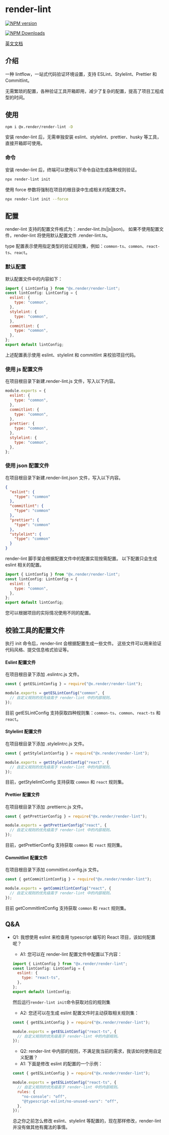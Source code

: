# render-lint

<p>
<a href="https://www.npmjs.com/package/@x.render/render-lint" target="__blank"><img src="https://img.shields.io/npm/v/@x.render/render-lint" alt="NPM version"></a>

<a href="https://www.npmjs.com/package/@x.render/render-lint" target="__blank"><img src="https://img.shields.io/npm/dm/%40x.render%2Frender-lint" alt="NPM Downloads" /></a>

</p>

[英文文档](./README.md)

## 介绍

一种 lintflow，一站式代码验证环境设置，支持 ESLint、Stylelint、Prettier 和 Commitlint。

无需繁琐的配置，各种验证工具开箱即用，减少了复杂的配置，提高了项目工程成型的时间。

## 使用

```sh
npm i @x.render/render-lint -D
```

安装 render-lint 后，无需单独安装 eslint、stylelint、prettier、husky 等工具，直接开箱即可使用。

### 命令

安装 render-lint 后，终端可以使用以下命令自动生成各种规则验证。

```sh
npx render-lint init
```

使用 force 参数将强制在项目的根目录中生成相关的配置文件。

```sh
npx render-lint init --force
```

## 配置

render-lint 支持的配置文件格式为：.render-lint.(ts|js|json)。 如果不使用配置文件，render-lint 将使用默认配置文件 .render-lint.ts。

type 配置表示使用指定类型的验证规则集，例如：`common-ts`、`common`、`react-ts`、`react`。

### 默认配置

默认配置文件中的内容如下：

```javascript
import { LintConfig } from "@x.render/render-lint";
const lintConfig: LintConfig = {
  eslint: {
    type: "common",
  },
  stylelint: {
    type: "common",
  },
  commitlint: {
    type: "common",
  },
};
export default lintConfig;
```

上述配置表示使用 eslint、stylelint 和 commitlint 来校验项目代码。

### 使用 js 配置文件

在项目根目录下新建.render-lint.js 文件，写入以下内容。

```javascript
module.exports = {
  eslint: {
    type: "common",
  },
  commitlint: {
    type: "common",
  },
  prettier: {
    type: "common",
  },
  stylelint: {
    type: "common",
  },
};
```

### 使用 json 配置文件

在项目根目录下新建.render-lint.json 文件，写入以下内容。

```json
{
  "eslint": {
    "type": "common"
  },
  "commitlint": {
    "type": "common"
  },
  "prettier": {
    "type": "common"
  },
  "stylelint": {
    "type": "common"
  }
}
```

render-lint 脚手架会根据配置文件中的配置实现按需配置。 以下配置只会生成 eslint 相关的配置。

```javascript
import { LintConfig } from "@x.render/render-lint";
const lintConfig: LintConfig = {
  eslint: {
    type: "common",
  },
};
export default lintConfig;
```

您可以根据项目的实际情况使用不同的配置。

## 校验工具的配置文件

执行 init 命令后，render-lint 会根据配置生成一些文件。 这些文件可以用来验证代码风格、提交信息格式验证等。

#### Eslint 配置文件

在项目根目录下添加 .eslintrc.js 文件。

```javascript
const { getESLintConfig } = require("@x.render/render-lint");

module.exports = getESLintConfig("common", {
  // 自定义规则的优先级高于 render-lint 中的内部规则。
});
```

目前 getESLintConfig 支持获取四种规则集：`common-ts`、`common`、`react-ts` 和 `react`。

#### Stylelint 配置文件

在项目根目录下添加 .stylelintrc.js 文件。

```javascript
const { getStylelintConfig } = require("@x.render/render-lint");

module.exports = getStylelintConfig("react", {
  // 自定义规则的优先级高于 render-lint 中的内部规则。
});
```

目前，getStylelintConfig 支持获取 `common` 和 `react` 规则集。

#### Prettier 配置文件

在项目根目录下添加 .prettierrc.js 文件。

```javascript
const { getPrettierConfig } = require("@x.render/render-lint");

module.exports = getPrettierConfig("react", {
  // 自定义规则的优先级高于 render-lint 中的内部规则。
});
```

目前，getPrettierConfig 支持获取 `common` 和 `react` 规则集。

#### Commitlint 配置文件

在项目根目录下添加 commitlint.config.js 文件。

```javascript
const { getCommitlintConfig } = require("@x.render/render-lint");

module.exports = getCommitlintConfig("react", {
  // 自定义规则的优先级高于 render-lint 中的内部规则。
});
```

目前 getCommitlintConfig 支持获取 `common` 和 `react` 规则集。

## Q&A

- Q1: 我想使用 eslint 来检查用 typescript 编写的 React 项目，该如何配置呢？

  - A1: 您可以在 render-lint 配置文件中配置以下内容：

  ```javascript
  import { LintConfig } from "@x.render/render-lint";
  const lintConfig: LintConfig = {
    eslint: {
      type: "react-ts",
    },
  };
  export default lintConfig;
  ```

  然后运行`render-lint init`命令获取对应的规则集

  - A2: 您还可以在生成 eslint 配置文件时主动获取相关规则集：

  ```javascript
  const { getESLintConfig } = require("@x.render/render-lint");

  module.exports = getESLintConfig("react-ts", {
    // 自定义规则的优先级高于 render-lint 中的内部规则。
  });
  ```

  - Q2: render-lint 中内部的规则，不满足我当前的需求，我该如何使用自定义配置？
  - A1: 下面是修改 eslint 的配置的一个示例：

  ```javascript
  const { getESLintConfig } = require("@x.render/render-lint");

  module.exports = getESLintConfig("react-ts", {
    // 自定义规则的优先级高于 render-lint 中的内部规则。
    rules: {
      "no-console": "off",
      "@typescript-eslint/no-unused-vars": "off",
    },
  });
  ```

  总之你之前怎么修改 eslint、stylelint 等配置的，现在那样修改，render-lint 并没有做其他有魔法的事情。
